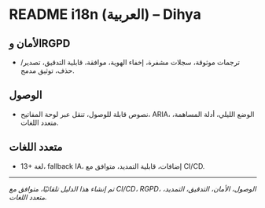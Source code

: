 # README i18n (العربية) – Dihya

## الأمان وRGPD
- ترجمات موثوقة، سجلات مشفرة، إخفاء الهوية، موافقة، قابلية التدقيق، تصدير/حذف، توثيق مدمج.

## الوصول
- نصوص قابلة للوصول، تنقل عبر لوحة المفاتيح، ARIA، الوضع الليلي، أدلة المساهمة، متعدد اللغات.

## متعدد اللغات
- 13+ لغة، fallback IA، إضافات، قابلية التمديد، متوافق مع CI/CD.

---

*تم إنشاء هذا الدليل تلقائيًا، متوافق مع CI/CD، RGPD، الوصول، الأمان، التدقيق، التمديد، متعدد اللغات.*
